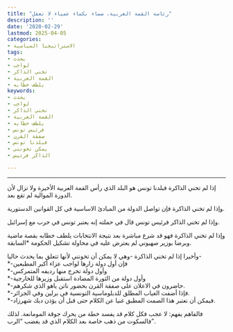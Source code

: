```yaml
---
title: "رئاسة القمة العربية، صماء بكماء عمياء لا تعقل"
description: ''
date: '2020-02-29'
lastmod: 2025-04-05
categories:
- الاستراتيجيا السياسية
tags:
- يحدث
- لواجب
- تخني الذاكر
- القمة العربية
- يلطف خطابه
keywords:
- يحدث
- لواجب
- تخني الذاكر
- القمة العربية
- يلطف خطابه
- فرئيس تونس
- صفقة القرن
- فبلدنا تونس
- يمكن تخونني
- الذاكر فرئيس

---
```

****

إذا لم تخني الذاكرة فبلدنا تونس هو البلد الذي رأس القمة العربية الأخيرة ولا تزال لأن الدورة الموالية لم تقع بعد.

وإذا لم تخني الذاكرة فإن تواصل الدولة من المبادئ الاساسية في كل القوانين الدستورية.

وإذا لم تخني الذاكر فرئيس تونس قال في حملته إنه يعتبر تونس في حرب مع إسرائيل.

وإذا لم تخني الذاكرة فهو قد شرع مباشرة بعد نتيجة الانتخابات يلطف خطابه بقصة ماضية وبرضا بوزير صهيوني لم يعترض عليه في محاولة تشكيل الحكومة \*السابقة.

وأخيرا إذا لم تخني الذاكرة -وهي لا يمكن أن تخونني لأنها تتعلق بما يحدث حاليا-  
\*-فإن أول دولة زارها لواجب عزاء أكبر المطبعين  
\*-وأول دولة تخرج منها رديفه المتمركس  
\*-وأول دولة من الثورة المضادة استقبل وزيرها للخارجية  
\*-حاضرون في الاعلان على صفقة القرن بحضور ناتن ياهو الذي شكرهم.  
\*-فإذا أضفت الغياب المطلق للدبلوماسية التونسية في برلين وفي الجزائر.  
\*-فيمكن أن نعتبر هذا الصمت المطبق غنيا عن الكلام حتى قبل أن يؤذن ديك شهرزاد.

فالفاهم يفهم: لا عجب فكل كلام قد يفسد خطة من يحرك جوقة المومانعة. لذلك فالسكوت من ذهب خاصة بعد الكلام الذي قد يغضب “الرب”.

###
